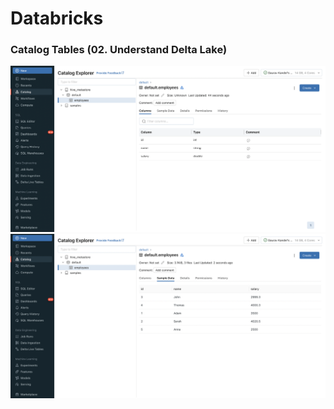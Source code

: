 # Databricks


### Catalog Tables (02. Understand Delta Lake)
<img src="image/image1.png">
<img src="image/image2.png">